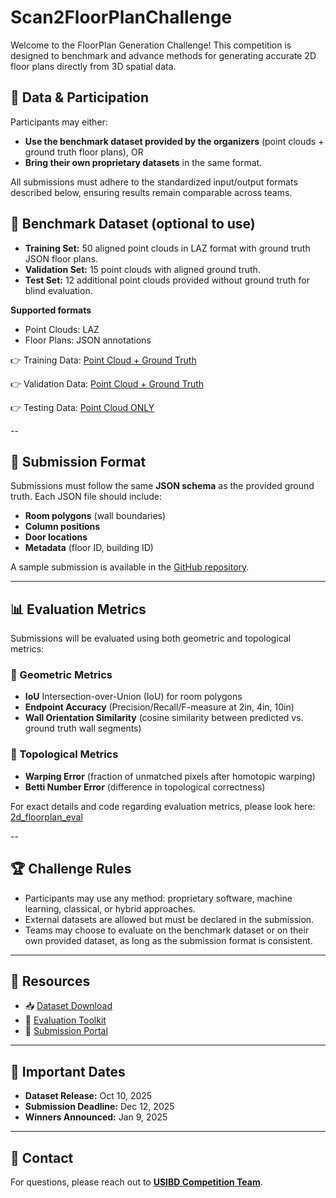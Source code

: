 # Scan2FloorPlanChallenge  

Welcome to the FloorPlan Generation Challenge!
This competition is designed to benchmark and advance methods for generating accurate 2D floor plans directly from 3D spatial data.


## 📂 Data & Participation
Participants may either:
- **Use the benchmark dataset provided by the organizers** (point clouds + ground truth floor plans), OR
- **Bring their own proprietary datasets** in the same format.

All submissions must adhere to the standardized input/output formats described below, ensuring results remain comparable across teams.

## 📂 Benchmark Dataset (optional to use)
- **Training Set:** 50 aligned point clouds in LAZ format with ground truth JSON floor plans.
- **Validation Set:** 15 point clouds with aligned ground truth.
- **Test Set:** 12 additional point clouds provided without ground truth for blind evaluation.

**Supported formats** 
- Point Clouds: LAZ
- Floor Plans: JSON annotations
  

👉 Training Data: [Point Cloud + Ground Truth](https://uofi.box.com/s/tbj6fpx4o3h8uzh9ycumfp50xjq4k959) 

👉 Validation Data: [Point Cloud + Ground Truth](https://uofi.box.com/s/448iv4eehpbi1nxaacw0es5861aiah6j)

👉 Testing Data: [Point Cloud ONLY](https://uofi.box.com/s/ebwvgy10hkp1a8fzm6ke5bl4u6ekytb3) 

--
## 📑 Submission Format  

Submissions must follow the same **JSON schema** as the provided ground truth.  Each JSON file should include:  

- **Room polygons** (wall boundaries)  
- **Column positions**
- **Door locations**  
- **Metadata** (floor ID, building ID)  

A sample submission is available in the [GitHub repository](#).  

---
## 📊 Evaluation Metrics  

Submissions will be evaluated using both geometric and topological metrics:

### 🔹 Geometric Metrics  
- **IoU**  Intersection-over-Union (IoU) for room polygons
- **Endpoint Accuracy**  (Precision/Recall/F-measure at 2in, 4in, 10in)
- **Wall Orientation Similarity**  (cosine similarity between predicted vs. ground truth wall segments)


### 🔹 Topological Metrics  
- **Warping Error**   (fraction of unmatched pixels after homotopic warping)
- **Betti Number Error**  (difference in topological correctness)

For exact details and code regarding evaluation metrics, please look here: 
[2d_floorplan_eval](https://github.com/reconstruct/Scan2FloorPlan/tree/main/2d_floorplan_eval)

--
## 🏆 Challenge Rules  
- Participants may use any method: proprietary software, machine learning, classical, or hybrid approaches.
- External datasets are allowed but must be declared in the submission.
- Teams may choose to evaluate on the benchmark dataset or on their own provided dataset, as long as the submission format is consistent.

---

## 🔗 Resources  
- 📥 [Dataset Download](#)  
- 🧩 [Evaluation Toolkit](#)  
- 🚀 [Submission Portal](#)  

---

## 📅 Important Dates  

- **Dataset Release:** Oct 10, 2025  
- **Submission Deadline:** Dec 12, 2025 
- **Winners Announced:** Jan 9, 2025  

---

## 📧 Contact  
For questions, please reach out to **[USIBD Competition Team](mani.golparvar@usbid.org)**.  
